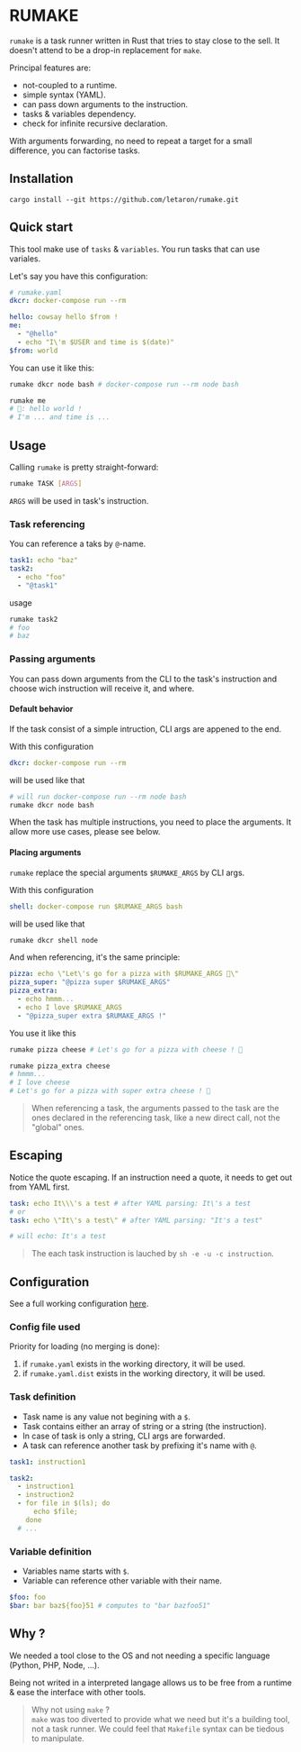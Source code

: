 # RUMAKE

`rumake` is a task runner written in Rust that tries to stay close to the sell. It doesn't attend to be a drop-in replacement for `make`.

Principal features are:
- not-coupled to a runtime.
- simple syntax (YAML).
- can pass down arguments to the instruction.
- tasks & variables dependency.
- check for infinite recursive declaration.

With arguments forwarding, no need to repeat a target for a small difference, you can factorise tasks.

## Installation

```shell
cargo install --git https://github.com/letaron/rumake.git
```

## Quick start

This tool make use of `tasks` & `variables`. You run tasks that can use variales.

Let's say you have this configuration:
```yaml
# rumake.yaml
dkcr: docker-compose run --rm

hello: cowsay hello $from !
me:
  - "@hello"
  - echo "I\'m $USER and time is $(date)"
$from: world
```

You can use it like this:
```bash
rumake dkcr node bash # docker-compose run --rm node bash

rumake me
# 🐄: hello world !
# I'm ... and time is ...
```

## Usage

Calling `rumake` is pretty straight-forward:
```bash
rumake TASK [ARGS]
```

`ARGS` will be used in task's instruction.

### Task referencing

You can reference a taks by `@`-name.

```yaml
task1: echo "baz"
task2:
  - echo "foo"
  - "@task1"
```

usage
```bash
rumake task2
# foo
# baz
```

### Passing arguments

You can pass down arguments from the CLI to the task's instruction and choose wich instruction will receive it, and where.

#### Default behavior

If the task consist of a simple intruction, CLI args are appened to the end.

With this configuration
```yaml
dkcr: docker-compose run --rm
```

will be used like that
```bash
# will run docker-compose run --rm node bash
rumake dkcr node bash
```

When the task has multiple instructions, you need to place the arguments. It allow more use cases, please see below.

#### Placing arguments

`rumake` replace the special arguments `$RUMAKE_ARGS` by CLI args.

With this configuration
```yaml
shell: docker-compose run $RUMAKE_ARGS bash 
```

will be used like that
```bash
rumake dkcr shell node
```

And when referencing, it's the same principle:
```yaml
pizza: echo \"Let\'s go for a pizza with $RUMAKE_ARGS 🍕\"
pizza_super: "@pizza super $RUMAKE_ARGS"
pizza_extra:
  - echo hmmm...
  - echo I love $RUMAKE_ARGS
  - "@pizza_super extra $RUMAKE_ARGS !"
```

You use it like this
```bash
rumake pizza cheese # Let's go for a pizza with cheese ! 🍕

rumake pizza_extra cheese
# hmmm...
# I love cheese
# Let's go for a pizza with super extra cheese ! 🍕
```
> When referencing a task, the arguments passed to the task are the ones declared in the referencing task, like a new direct call, not the "global" ones.

## Escaping

Notice the quote escaping. If an instruction need a quote, it needs to get out from YAML first.
```yaml
task: echo It\\\'s a test # after YAML parsing: It\'s a test
# or
task: echo \"It\'s a test\" # after YAML parsing: "It's a test"

# will echo: It's a test
```

> The each task instruction is lauched by `sh -e -u -c instruction`.

## Configuration

See a full working configuration [here](fixtures/example.yaml).

### Config file used

Priority for loading (no merging is done):
1. if `rumake.yaml` exists in the working directory, it will be used.
2. if `rumake.yaml.dist` exists in the working directory, it will be used.

### Task definition

- Task name is any value not begining with a `$`.
- Task contains either an array of string or a string (the instruction).
- In case of task is only a string, CLI args are forwarded.
- A task can reference another task by prefixing it's name with `@`.

```yaml
task1: instruction1

task2:
  - instruction1
  - instruction2
  - for file in $(ls); do
      echo $file;
    done
  # ...
```

### Variable definition

 - Variables name starts with `$`.
 - Variable can reference other variable with their name.

```yaml
$foo: foo
$bar: bar baz${foo}51 # computes to "bar bazfoo51"
```

## Why ?

We needed a tool close to the OS and not needing a specific language (Python, PHP, Node, ...).

Being not writed in a interpreted langage allows us to be free from a runtime & ease the interface with other tools.

> Why not using `make` ? \
> `make` was too diverted to provide what we need but it's a building tool, not a task runner.
> We could feel that `Makefile` syntax can be tiedous to manipulate.
